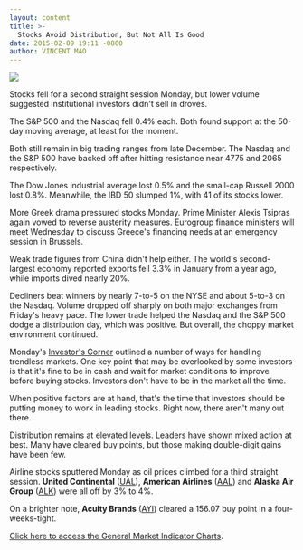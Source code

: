```yaml
---
layout: content
title: >-
  Stocks Avoid Distribution, But Not All Is Good
date: 2015-02-09 19:11 -0800
author: VINCENT MAO
---
```






![](https://www.investors.com/wp-content/uploads/ibd-migrated-images/MPv_150210_635590915208277726.png)










Stocks fell for a second straight session Monday, but lower volume suggested institutional investors didn't sell in droves.


The S&P 500 and the Nasdaq fell 0.4% each. Both found support at the 50-day moving average, at least for the moment.


Both still remain in big trading ranges from late December. The Nasdaq and the S&P 500 have backed off after hitting resistance near 4775 and 2065 respectively.


The Dow Jones industrial average lost 0.5% and the small-cap Russell 2000 lost 0.8%. Meanwhile, the IBD 50 slumped 1%, with 41 of its stocks lower.


More Greek drama pressured stocks Monday. Prime Minister Alexis Tsipras again vowed to reverse austerity measures. Eurogroup finance ministers will meet Wednesday to discuss Greece's financing needs at an emergency session in Brussels.


Weak trade figures from China didn't help either. The world's second-largest economy reported exports fell 3.3% in January from a year ago, while imports dived nearly 20%.


Decliners beat winners by nearly 7-to-5 on the NYSE and about 5-to-3 on the Nasdaq. Volume dropped off sharply on both major exchanges from Friday's heavy pace. The lower trade helped the Nasdaq and the S&P 500 dodge a distribution day, which was positive. But overall, the choppy market environment continued.


Monday's [Investor's Corner](http://education.investors.com/investors-corner/738333-how-to-play-choppy-market.htm) outlined a number of ways for handling trendless markets. One key point that may be overlooked by some investors is that it's fine to be in cash and wait for market conditions to improve before buying stocks. Investors don't have to be in the market all the time.


When positive factors are at hand, that's the time that investors should be putting money to work in leading stocks. Right now, there aren't many out there.


Distribution remains at elevated levels. Leaders have shown mixed action at best. Many have cleared buy points, but those making double-digit gains have been few.


Airline stocks sputtered Monday as oil prices climbed for a third straight session. **United Continental** ([UAL](https://research.investors.com/quote.aspx?symbol=UAL)), **American Airlines** ([AAL](https://research.investors.com/quote.aspx?symbol=AAL)) and **Alaska Air Group** ([ALK](https://research.investors.com/quote.aspx?symbol=ALK)) were all off by 3% to 4%.


On a brighter note, **Acuity Brands** ([AYI](https://research.investors.com/quote.aspx?symbol=AYI)) cleared a 156.07 buy point in a four-weeks-tight.


[Click here to access the General Market Indicator Charts](https://www.investors.com/pdf/GMI_021015.pdf).




